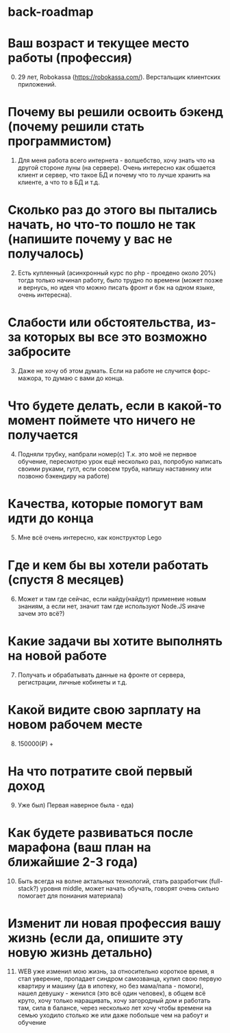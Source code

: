 # back-roadmap

# Ваш возраст и текущее место работы (профессия)
0. 29 лет, Robokassa (https://robokassa.com/). Верстальщик клиентских приложений.

# Почему вы решили освоить бэкенд (почему решили стать программистом)
1. Для меня работа всего интернета - волшебство, хочу знать что на другой стороне луны (на сервере). Очень интересно как обшается клиент и сервер, что такое БД и почему что то лучше хранить на клиенте, а что то в БД и т.д.

# Сколько раз до этого вы пытались начать, но что-то пошло не так (напишите почему у вас не получалось)
2. Есть купленный (асинхронный курс по php - проедено около 20%) тогда только начинал работу, было трудно по времени (может позже и вернусь, но идея что можно писать фронт и бэк на одном языке, очень интересна).

# Слабости или обстоятельства, из-за которых вы все это возможно забросите
3. Даже не хочу об этом думать. Если на работе не случится форс-мажора, то думаю с вами до конца.

# Что будете делать, если в какой-то момент поймете что ничего не получается
4. Подняли трубку, напбрали номер(с) Т.к. это моё не пернвое обучение, пересмотрю урок ещё несколько раз, попробую написать своими руками, гугл, если совсем труба, напишу наставнику или позвоню бэкендиру на работе)

# Качества, которые помогут вам идти до конца
5. Мне всё очень интересно, как конструктор Lego

# Где и кем бы вы хотели работать (спустя 8 месяцев)
6. Может и там где сейчас, если найду(найдут) применеие новым знаниям, а если нет, значит там где используют Node.JS иначе зачем это всё?)

# Какие задачи вы хотите выполнять на новой работе
7. Получать и обрабатывать данные на фронте от сервера, регистрации, личные кобинеты и т.д.

# Какой видите свою зарплату на новом рабочем месте
8. 150000(₽) +

# На что потратите свой первый доход
9. Уже был) Первая наверное была - еда)

# Как будете развиваться после марафона (ваш план на ближайшие 2-3 года)
10. Быть всегда на волне актальных технологий, стать разработчик (full-stack?) уровня middle, может начать обучать, говорят очень сильно помогает для пониания материала)

# Изменит ли новая профессия вашу жизнь (если да, опишите эту новую жизнь детально)
11. WEB уже изменил мою жизнь, за относительно короткое время, я стал уверение, пропадает синдром самозванца, купил свою первую квартиру и машину (да в ипотеку, но без мама/папа - помоги), нашел девушку - женился (это всё один человек), в общем всё круто, хочу только наращивать, хочу загородный дом и работать там, сила в балансе, через несколько лет хочу чтобы времени на семью уходило столько же или даже побольше чем на рабоут и обучение



